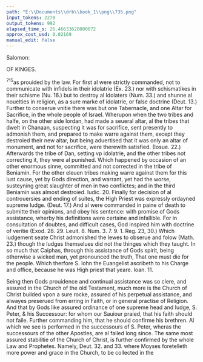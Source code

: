 ```yaml
---
path: "E:\\Documents\\drb\\book_1\\png\\735.png"
input_tokens: 2270
output_tokens: 992
elapsed_time_s: 26.46633620000072
approx_cost_usd: 0.02169
manual_edit: false
---
```

Salomon:

OF KINGES.

<sup>715</sup>as prouided by the law. For first al were strictly commanded, not to communicate with infidels in their idolatrie (Ex. 23.) nor with schismatikes in their schisme (Nu. 16.) but to destroy al Idolaters (Num. 33.) and shunne al nouelties in religion, as a sure marke of idolatrie, or false doctrine (Deut. 13.) Further to conserue vnitie there was but one Tabernacle, and one Altar for Sacrifice, in the whole people of Israel. Wherupon when the two tribes and halfe, on the other side Iordan, had made a seueral altar, al the tribes that dwelt in Chanaan, suspecting it was for sacrifice, sent presently to admonish them, and prepared to make warre against them, except they destroied their new altar, but being aduertised that it was only an altar of monument, and not for sacrifice, were therewith satisfied. (Iosue. 22.) Afterwards the tribe of Dan, setting vp idolatrie, and the other tribes not correcting it, they were al punished. Which happened by occasion of an other enormous sinne, committed and not corrected in the tribe of Beniamin. For the other eleuen tribes making warre against them for this iust cause, yet by Gods direction, and warrant, yet had the worse, susteyning great slaughter of men in two conflictes; and in the third Beniamin was almost destroied. Iudic. 20. Finally for decision of al controuersies and ending of suites, the High Priest was expressly ordayned supreme Iudge. (Deut. 17.) And al were commanded in paine of death to submitte their opinions, and obey his sentence: with promise of Gods assistance, wherby his definitions were certaine and infallible. For in consultation of doubtes, and difficult cases, God inspired him with doctrine of veritie (Exod. 28. 29. Leuit. 8. Num. 3. 7. 9. 1. Reg. 23, 30.) Which iudgement seate Christ admonished the Iewes to obserue and folow (Math. 23.) though the Iudges themselues did not the thinges which they taught. In so much that Caiphas, through this assistance of Gods spirit, being otherwise a wicked man, yet pronounced the truth, That one must die for the people. Which therfore S. Iohn the Euangelist ascribeth to his Charge and office, because he was High priest that yeare. Ioan. 11.

Seing then Gods prouidence and continual assistance was so clere, and assured in the Church of the old Testament, much more is the Church of Christ builded vpon a sure rocke, assured of his perpetual assistance, and alwayes preserued from erring in Faith, or in general practise of Religion. And that by Gods like assured ordinance of one supreme head and Iudge, S. Peter, & his Successour: for whom our Sauiour praied, that his faith should not faile. Further commanding him, that he should confirme his brethren. Al which we see is performed in the successours of S. Peter, wheras the successours of the other Apostles, are al failed long since. The same most assured stabilitie of the Church of Christ, is further confirmed by the whole Law and Prophetes. Namely, Deut. 32. and 33. where Moyses foretelleth more power and grace in the Church, to be collected in the

[^1]: Ordinarie meanes of conseruing the Church.

[^2]: No participa-tion with In-fidels.

[^3]: No nouelties to be admit-ted.

[^4]: But one Taber-nacle.

[^5]: One Altar for sacrifice.

[^6]: One supreme Iudge of con-trouersies.

[^7]: Al bound to obey him.

[^8]: His sentence infallible.

[^9]: The Church of Christ pre-serued from erring in Reli-gion.